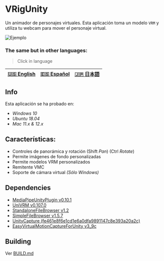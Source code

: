 # VRigUnity
Un animador de personajes virtuales.
Esta aplicación toma un modelo `VRM` y utiliza tu webcam para mover el personaje virtual.

![Ejemplo](.github/assets/videos/show0.gif)

### The same but in other languages:
> Click in language

| [🇺🇸 English](./README.md) | [🇪🇸 Español](./README_ES.md) | [🇯🇵 日本語](./README_JP.md) |
| --- | --- | --- |

## Info
Esta aplicación se ha probado en:
+ *Windows 10*
+ *Ubuntu 18.04*
+ *Mac 11.x & 12.x*

## Características:
* Controles de panorámica y rotación (Shift *Pan*) (Ctrl *Rotate*)
* Permite imágenes de fondo personalizadas
* Permite modelos VRM personalizados
* Remitente VMC
* Soporte de cámara virtual *(Sólo Windows)*

## Dependencies
+ [MediaPipeUnityPlugin v0.10.1](https://github.com/homuler/MediaPipeUnityPlugin)
+ [UniVRM v0.107.0](https://github.com/vrm-c/UniVRM)
+ [StandaloneFileBrowser v1.2](https://github.com/gkngkc/UnityStandaloneFileBrowser)
+ [SimpleFileBrowser v1.5.7](https://github.com/yasirkula/UnitySimpleFileBrowser)
+ [UnityCapture (fe461e8f6e1cd1e6a0dfa9891147c8e393a20a2c)](https://github.com/schellingb/UnityCapture)
+ [EasyVirtualMotionCaptureForUnity v3_9c](https://github.com/gpsnmeajp/EasyVirtualMotionCaptureForUnity)

## Building
Ver [BUILD.md](./BUILD_ES.md)
